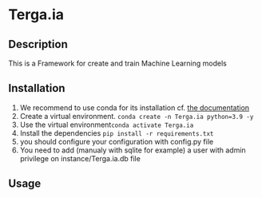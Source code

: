 # Terga.ia

## Description

This is a Framework for create and train Machine Learning models


## Installation 

1. We recommend to use conda for its installation cf. [the documentation](https://conda.io/projects/conda/en/latest/user-guide/install/index.html)
2. Create a virtual environment. `conda create -n Terga.ia python=3.9 -y`
3. Use the virtual environment`conda activate Terga.ia`
4. Install the dependencies `pip install -r requirements.txt`
5. you should configure your configuration with config.py file
6. You need to add (manualy with sqlite for example) a user with admin privilege on instance/Terga.ia.db file

## Usage
